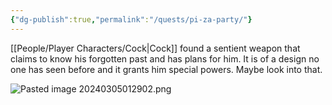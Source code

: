 ```yaml
---
{"dg-publish":true,"permalink":"/quests/pi-za-party/"}
---
```


[[People/Player Characters/Cock\|Cock]] found a sentient weapon that claims to know his forgotten past and has plans for him.  It is of a design no one has seen before and it grants him special powers.  Maybe look into that.

![Pasted image 20240305012902.png](/img/user/Z_Attachments/Pasted%20image%2020240305012902.png)